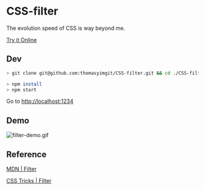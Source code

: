 # CSS-filter

The evolution speed of CSS is way beyond me.

[Try it Online](https://thomasyimgit.github.io/CSS-filter/)

## Dev

```sh
> git clone git@github.com:thomasyimgit/CSS-filter.git && cd ./CSS-filter

> npm install
> npm start
```

Go to [http://localhost:1234](http://localhost:1234)

## Demo

![filter-demo.gif](./assets/screenshot.gif)

## Reference

[MDN | Filter](https://developer.mozilla.org/en-US/docs/Web/CSS/filter)

[CSS Tricks | Filter](https://css-tricks.com/almanac/properties/f/filter/)
